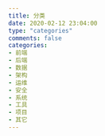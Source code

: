 ```yaml
---
title: 分类
date: 2020-02-12 23:04:00
type: "categories"
comments: false
categories:
- 前端
- 后端
- 数据
- 架构
- 运维
- 安全
- 系统
- 工具
- 项目
- 其它
---
```

